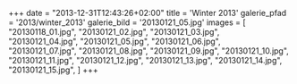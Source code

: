 +++
date = "2013-12-31T12:43:26+02:00"
title = 'Winter 2013'
galerie_pfad = '2013/winter_2013'
galerie_bild = '20130121_05.jpg'
images = [
  "20130118_01.jpg",
  "20130121_02.jpg",
  "20130121_03.jpg",
  "20130121_04.jpg",
  "20130121_05.jpg",
  "20130121_06.jpg",
  "20130121_07.jpg",
  "20130121_08.jpg",
  "20130121_09.jpg",
  "20130121_10.jpg",
  "20130121_11.jpg",
  "20130121_12.jpg",
  "20130121_13.jpg",
  "20130121_14.jpg",
  "20130121_15.jpg",
]
+++

      